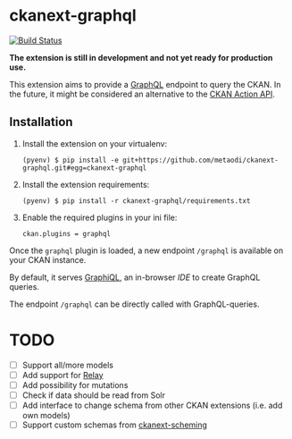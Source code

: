 # ckanext-graphql

[![Build Status](https://travis-ci.org/metaodi/ckanext-graphql.svg?branch=master)](https://travis-ci.org/metaodi/ckanext-graphql)

**The extension is still in development and not yet ready for production use.**

This extension aims to provide a [GraphQL](http://graphql.org/) endpoint to query the CKAN.
In the future, it might be considered an alternative to the [CKAN Action API](http://docs.ckan.org/en/latest/api/#action-api-reference).

## Installation

1.  Install the extension on your virtualenv:

        (pyenv) $ pip install -e git+https://github.com/metaodi/ckanext-graphql.git#egg=ckanext-graphql

1.  Install the extension requirements:

        (pyenv) $ pip install -r ckanext-graphql/requirements.txt

1.  Enable the required plugins in your ini file:

        ckan.plugins = graphql


Once the `graphql` plugin is loaded, a new endpoint `/graphql` is available on your CKAN instance.

By default, it serves [GraphiQL](https://github.com/graphql/graphiql), an in-browser _IDE_ to create GraphQL queries.

The endpoint `/graphql` can be directly called with GraphQL-queries.

# TODO

- [ ] Support all/more models
- [ ] Add support for [Relay](https://facebook.github.io/relay/)
- [ ] Add possibility for mutations
- [ ] Check if data should be read from Solr
- [ ] Add interface to change schema from other CKAN extensions (i.e. add own models)
- [ ] Support custom schemas from [ckanext-scheming](https://github.com/ckan/ckanext-scheming)
